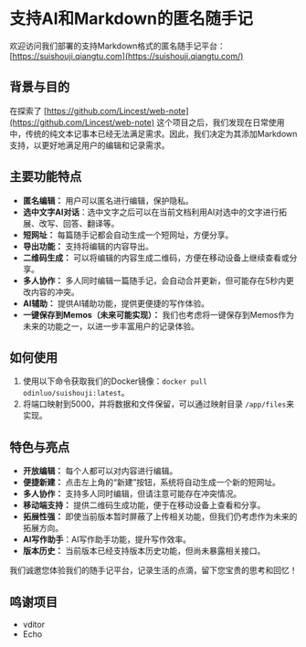 # 支持AI和Markdown的匿名随手记

欢迎访问我们部署的支持Markdown格式的匿名随手记平台：[https://suishouji.qiangtu.com](https://suishouji.qiangtu.com/)

## 背景与目的

在探索了 [https://github.com/Lincest/web-note](https://github.com/Lincest/web-note) 这个项目之后，我们发现在日常使用中，传统的纯文本记事本已经无法满足需求。因此，我们决定为其添加Markdown支持，以更好地满足用户的编辑和记录需求。

## 主要功能特点

- **匿名编辑：** 用户可以匿名进行编辑，保护隐私。
- **选中文字AI对话**：选中文字之后可以在当前文档利用AI对选中的文字进行拓展、改写、回答、翻译等。
- **短网址：** 每篇随手记都会自动生成一个短网址，方便分享。
- **导出功能：** 支持将编辑的内容导出。
- **二维码生成：** 可以将编辑的内容生成二维码，方便在移动设备上继续查看或分享。
- **多人协作：** 多人同时编辑一篇随手记，会自动合并更新，但可能存在5秒内更改内容的冲突。
- **AI辅助：** 提供AI辅助功能，提供更便捷的写作体验。
- **一键保存到Memos（未来可能实现）：** 我们也考虑将一键保存到Memos作为未来的功能之一，以进一步丰富用户的记录体验。

## 如何使用

1. 使用以下命令获取我们的Docker镜像：`docker pull odinluo/suishouji:latest`。
2. 将端口映射到5000，并将数据和文件保留，可以通过映射目录 `/app/files`来实现。

## 特色与亮点

- **开放编辑：** 每个人都可以对内容进行编辑。
- **便捷新建：** 点击左上角的“新建”按钮，系统将自动生成一个新的短网址。
- **多人协作：** 支持多人同时编辑，但请注意可能存在冲突情况。
- **移动端支持：** 提供二维码生成功能，便于在移动设备上查看和分享。
- **拓展性强：** 即使当前版本暂时屏蔽了上传相关功能，但我们仍考虑作为未来的拓展方向。
- **AI写作助手**：AI写作助手功能，提升写作效率。
- **版本历史：** 当前版本已经支持版本历史功能，但尚未暴露相关接口。

我们诚邀您体验我们的随手记平台，记录生活的点滴，留下您宝贵的思考和回忆！

## 鸣谢项目
- vditor
- Echo
